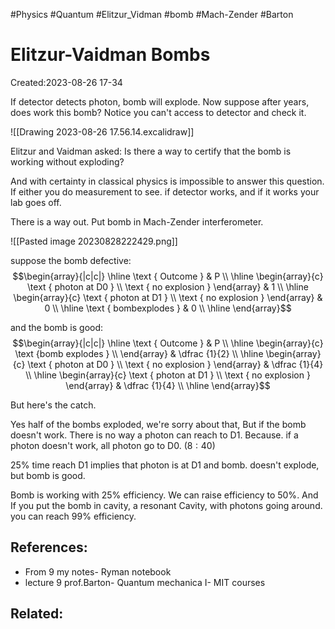 #Physics #Quantum #Elitzur_Vidman #bomb #Mach-Zender #Barton 

# Elitzur-Vaidman Bombs

Created:2023-08-26 17-34


If detector detects photon, bomb will explode. Now suppose after years, does work this bomb? Notice you can't access to detector and check it.

![[Drawing 2023-08-26 17.56.14.excalidraw]]


 

Elitzur and Vaidman asked: Is there a way to certify that the bomb is working without exploding?


And with certainty in classical physics is impossible to answer this question. If either you do measurement to see. if detector works, and if it works your lab goes off.

There is a way out. Put bomb in Mach-Zender interferometer. 

![[Pasted image 20230828222429.png]]

suppose the bomb defective:
$$\begin{array}{|c|c|}
\hline \text { Outcome } & P \\
\hline \begin{array}{c}
\text { photon at D0 } \\
\text { no explosion }
\end{array} & 1 \\
\hline \begin{array}{c}
\text { photon at D1 } \\
\text { no explosion }
\end{array} & 0 \\
\hline \text { bombexplodes } & 0 \\
\hline
\end{array}$$

and the bomb is good:
$$\begin{array}{|c|c|}
\hline \text { Outcome } & P \\
\hline \begin{array}{c}
\text {bomb explodes } \\
\end{array} & \dfrac {1}{2} \\
\hline \begin{array}{c}
\text { photon at D0 } \\
\text { no explosion }
\end{array} & \dfrac {1}{4} \\
\hline \begin{array}{c}
\text { photon at D1 } \\
\text { no explosion }
\end{array} & \dfrac {1}{4} \\
\hline
\end{array}$$


But here's the catch.

Yes half of the bombs exploded, we're sorry about that, But if the bomb doesn't work. There is no way a photon can reach to D1. Because. if a photon doesn't work, all photon go to D0. $(8:40)$

$25 \%$ time reach D1 implies that photon is at D1 and bomb. doesn't explode, but bomb is good.

Bomb is working with $25\%$ efficiency. We can raise efficiency to $50\%$. And If you put the bomb in cavity, a resonant Cavity, with photons going around. you can reach $99\%$ efficiency.


## References:

- From 9 my notes- Ryman notebook
- lecture 9 prof.Barton- Quantum mechanica I- MIT courses
## Related:



